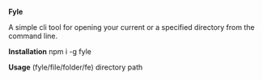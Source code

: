 **Fyle**

A simple cli tool for opening your current or a specified directory from the command line.

**Installation**
npm i -g fyle

**Usage**
(fyle/file/folder/fe) directory path
